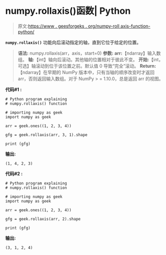 # numpy.rollaxis()函数| Python

> 原文:[https://www . geesforgeks . org/numpy-roll axis-function-python/](https://www.geeksforgeeks.org/numpy-rollaxis-function-python/)

**`numpy.rollaxis()`** 功能向后滚动指定的轴，直到它位于给定的位置。

> **语法:** numpy.rollaxis(arr，axis，start=0)
> **参数:**
> **arr:**【ndarray】输入数组。
> **轴:**【int】轴向后滚动。其他轴的位置相对于彼此不变。
> **开始:**【int，可选】轴滚动到位于该位置之前。默认值 0 导致“完全”滚动。
> **Return:**【ndarray】在早期的 NumPy 版本中，只有当轴的顺序改变时才返回 arr，否则返回输入数组。对于 NumPy > = 1.10.0，总是返回 arr 的视图。

**代码#1 :**

```
# Python program explaining
# numpy.rollaxis() function

# importing numpy as geek 
import numpy as geek

arr = geek.ones((1, 2, 3, 4))

gfg = geek.rollaxis(arr, 3, 1).shape

print (gfg)
```

**输出:**

```
(1, 4, 2, 3)

```

**代码#2 :**

```
# Python program explaining
# numpy.rollaxis() function

# importing numpy as geek 
import numpy as geek

arr = geek.ones((1, 2, 3, 4))

gfg = geek.rollaxis(arr, 2).shape

print (gfg)
```

**输出:**

```
(3, 1, 2, 4)

```